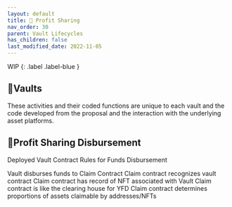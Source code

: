 ```yaml
---
layout: default
title: 💸 Profit Sharing
nav_order: 30
parent: Vault Lifecycles
has_children: false
last_modified_date: 2022-11-05
---
```



WIP
{: .label .label-blue }

## 🏦Vaults
These activities and their coded functions are unique to each vault and the code developed from the proposal and the interaction with the underlying asset platforms.

## 💸Profit Sharing Disbursement
Deployed Vault Contract Rules for Funds Disbursement
	
Vault disburses funds to Claim Contract
Claim contract recognizes vault contract
Claim contract has record of NFT associated with Vault
Claim contract is like the clearing house for YFD
Claim contract determines proportions of assets claimable by addresses/NFTs

</div>
